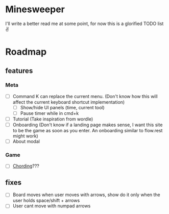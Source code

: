 # Minesweeper

I'll write a better read me at some point, for now this is a glorified TODO list ✌

# Roadmap

## features

### Meta

- [ ] Command K can replace the current menu. (Don't know how this will affect the current keyboard shortcut implementation)
  - [ ] Show/hide UI panels (time, current tool)
  - [ ] Pause timer while in cmd+k
- [ ] Tutorial (Take inspiration from wordle)
- [ ] Onboarding (Don't know if a landing page makes sense, I want this site to be the game as soon as you enter. An onboarding similar to flow.rest might work)
- [ ] About modal

### Game

- [ ] [Chording](https://www.minesweeper.info/wiki/Chord)???

## fixes

- [ ] Board moves when user moves with arrows, show do it only when the user holds space/shift + arrows
- [ ] User cant move with numpad arrows
